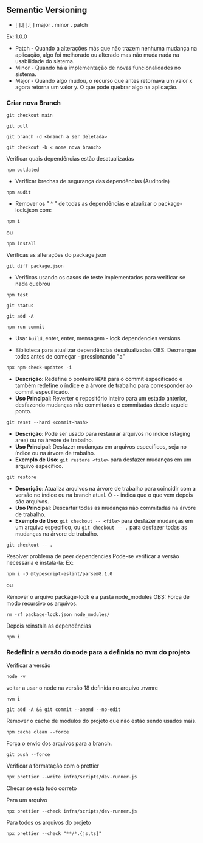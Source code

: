 ## Semantic Versioning

- [ ].[ ].[ ]
  major . minor . patch

Ex: 1.0.0

- Patch - Quando a alterações más que não trazem nenhuma mudança na aplicação, algo foi melhorado ou alterado mas não muda nada na usabilidade do sistema.
- Minor - Quando há a implementação de novas funcionalidades no sistema.
- Major - Quando algo mudou, o recurso que antes retornava um valor x agora retorna um valor y. O que pode quebrar algo na aplicação.

### Criar nova Branch

```
git checkout main

```

```
git pull

```

```
git branch -d <branch a ser deletada>

```

```
git checkout -b < nome nova branch>

```

Verificar quais dependências estão desatualizadas

```
npm outdated
```

- Verificar brechas de segurança das dependências (Auditoria)

```
npm audit
```

- Remover os " ^ " de todas as dependências e atualizar o package-lock.json com:

```
npm i
```

ou

```
npm install
```

Verificas as alterações do package.json

```
git diff package.json
```

- Verificas usando os casos de teste implementados para verificar se nada quebrou

```
npm test
```

```
git status
```

```
git add -A
```

```
npm run commit
```

- Usar `build`, enter, enter, mensagem - lock dependencies versions

- Biblioteca para atualizar dependências desatualizadas
  OBS: Desmarque todas antes de começar - pressionando "a"

```
npx npm-check-updates -i
```

- **Descrição**: Redefine o ponteiro `HEAD` para o commit especificado e também redefine o índice e a árvore de trabalho para corresponder ao commit especificado.
- **Uso Principal**: Reverter o repositório inteiro para um estado anterior, desfazendo mudanças não commitadas e commitadas desde aquele ponto.

```
git reset --hard <commit-hash>
```

- **Descrição**: Pode ser usado para restaurar arquivos no índice (staging area) ou na árvore de trabalho.
- **Uso Principal**: Desfazer mudanças em arquivos específicos, seja no índice ou na árvore de trabalho.
- **Exemplo de Uso**: `git restore <file>` para desfazer mudanças em um arquivo específico.

```
git restore
```

- **Descrição**: Atualiza arquivos na árvore de trabalho para coincidir com a versão no índice ou na branch atual. O `--` indica que o que vem depois são arquivos.
- **Uso Principal**: Descartar todas as mudanças não commitadas na árvore de trabalho.
- **Exemplo de Uso**: `git checkout -- <file>` para desfazer mudanças em um arquivo específico, ou `git checkout -- .` para desfazer todas as mudanças na árvore de trabalho.

```
git checkout -- .
```

Resolver problema de peer dependencies
Pode-se verificar a versão necessária e instala-la:
Ex:

```
npm i -D @typescript-eslint/parse@8.1.0
```

ou

Remover o arquivo package-lock e a pasta node_modules
OBS: Força de modo recursivo os arquivos.

```
rm -rf package-lock.json node_modules/
```

Depois reinstala as dependências

```
npm i
```

### Redefinir a versão do node para a definida no nvm do projeto

Verificar a versão

```
node -v
```

voltar a usar o node na versão 18 definida no arquivo .nvmrc

```
nvm i
```

```
git add -A && git commit --amend --no-edit
```

Remover o cache de módulos do projeto que não estão sendo usados mais.

```
npm cache clean --force
```

Força o envio dos arquivos para a branch.

```
git push --force
```

Verificar a formatação com o prettier

```
npx prettier --write infra/scripts/dev-runner.js
```

Checar se está tudo correto

Para um arquivo

```
npx prettier --check infra/scripts/dev-runner.js
```

Para todos os arquivos do projeto

```
npx prettier --check "**/*.{js,ts}"
```
